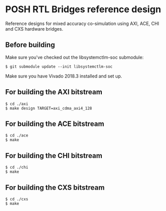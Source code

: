 # POSH RTL Bridges reference design
Reference designs for mixed accuracy co-simulation using AXI, ACE, CHI and
CXS hardware bridges.

## Before building

Make sure you've checked out the libsystemctlm-soc submodule:

```
$ git submodule update --init libsystemctlm-soc
```

Make sure you have Vivado 2018.3 installed and set up.

## For building the AXI bitstream

```
$ cd ./axi
$ make design TARGET=axi_cdma_axi4_128
```

## For building the ACE bitstream

```
$ cd ./ace
$ make
```

## For building the CHI bitstream

```
$ cd ./chi
$ make
```

## For building the CXS bitstream

```
$ cd ./cxs
$ make
```
